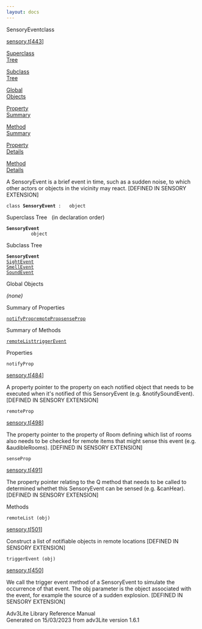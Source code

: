 ```yaml
---
layout: docs
---
```

<span class="title">SensoryEvent</span><span class="type">class</span>

[sensory.t](../file/sensory.t.html)\[[443](../source/sensory.t.html#443)\]

[Superclass  
Tree](#_SuperClassTree_)

[Subclass  
Tree](#_SubClassTree_)

[Global  
Objects](#_ObjectSummary_)

[Property  
Summary](#_PropSummary_)

[Method  
Summary](#_MethodSummary_)

[Property  
Details](#_Properties_)

[Method  
Details](#_Methods_)

<div class="fdesc">

A SensoryEvent is a brief event in time, such as a sudden noise, to
which other actors or objects in the vicinity may react. \[DEFINED IN
SENSORY EXTENSION\]

`class `**`SensoryEvent`**` :   object`

</div>

<span id="_SuperClassTree_"></span>

<div class="mjhd">

<span class="hdln">Superclass Tree</span>   (in declaration order)

</div>

**`SensoryEvent`**  
`         object`  
<span id="_SubClassTree_"></span>

<div class="mjhd">

<span class="hdln">Subclass Tree</span>  

</div>

**`SensoryEvent`**  
[`SightEvent`](../object/SightEvent.html)  
[`SmellEvent`](../object/SmellEvent.html)  
[`SoundEvent`](../object/SoundEvent.html)  
<span id="_ObjectSummary_"></span>

<div class="mjhd">

<span class="hdln">Global Objects</span>  

</div>

*(none)* <span id="_PropSummary_"></span>

<div class="mjhd">

<span class="hdln">Summary of Properties</span>  

</div>

[`notifyProp`](#notifyProp)[`remoteProp`](#remoteProp)[`senseProp`](#senseProp)

<span id="_MethodSummary_"></span>

<div class="mjhd">

<span class="hdln">Summary of Methods</span>  

</div>

[`remoteList`](#remoteList)[`triggerEvent`](#triggerEvent)

<span id="_Properties_"></span>

<div class="mjhd">

<span class="hdln">Properties</span>  

</div>

<span id="notifyProp"></span>

`notifyProp`

[sensory.t](../file/sensory.t.html)\[[484](../source/sensory.t.html#484)\]

<div class="desc">

A property pointer to the property on each notified object that needs to
be executed when it's notified of this SensoryEvent (e.g.
&notifySoundEvent). \[DEFINED IN SENSORY EXTENSION\]

</div>

<span id="remoteProp"></span>

`remoteProp`

[sensory.t](../file/sensory.t.html)\[[498](../source/sensory.t.html#498)\]

<div class="desc">

The property pointer to the property of Room defining which list of
rooms also needs to be checked for remote items that might sense this
event (e.g. &audibleRooms). \[DEFINED IN SENSORY EXTENSION\]

</div>

<span id="senseProp"></span>

`senseProp`

[sensory.t](../file/sensory.t.html)\[[491](../source/sensory.t.html#491)\]

<div class="desc">

The property pointer relating to the Q method that needs to be called to
determined whethet this SensoryEvent can be sensed (e.g. &canHear).
\[DEFINED IN SENSORY EXTENSION\]

</div>

<span id="_Methods_"></span>

<div class="mjhd">

<span class="hdln">Methods</span>  

</div>

<span id="remoteList"></span>

`remoteList (obj)`

[sensory.t](../file/sensory.t.html)\[[501](../source/sensory.t.html#501)\]

<div class="desc">

Construct a list of notifiable objects in remote locations \[DEFINED IN
SENSORY EXTENSION\]

</div>

<span id="triggerEvent"></span>

`triggerEvent (obj)`

[sensory.t](../file/sensory.t.html)\[[450](../source/sensory.t.html#450)\]

<div class="desc">

We call the trigger event method of a SensoryEvent to simulate the
occurrence of that event. The obj parameter is the object associated
with the event, for example the source of a sudden explosion. \[DEFINED
IN SENSORY EXTENSION\]

</div>

<div class="ftr">

Adv3Lite Library Reference Manual  
Generated on 15/03/2023 from adv3Lite version 1.6.1

</div>
